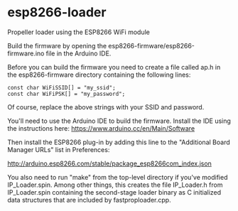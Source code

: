 # esp8266-loader
Propeller loader using the ESP8266 WiFi module

Build the firmware by opening the esp8266-firmware/esp8266-firmware.ino file in the Arduino IDE.

Before you can build the firmware you need to create a file called ap.h in the esp8266-firmware
directory containing the following lines:

```
const char WiFiSSID[] = "my_ssid";
const char WiFiPSK[] = "my_password";
```

Of course, replace the above strings with your SSID and password.

You'll need to use the Arduino IDE to build the firmware. Install the IDE using the
instructions here: https://www.arduino.cc/en/Main/Software

Then install the ESP8266 plug-in by adding this line to the "Additional Board Manager URLs"
list in Preferences:

http://arduino.esp8266.com/stable/package_esp8266com_index.json

You also need to run "make" from the top-level directory if you've modified IP_Loader.spin.
Among other things, this creates the file IP_Loader.h from IP_Loader.spin containing the second-stage
loader binary as C initialized data structures that are included by fastproploader.cpp.
